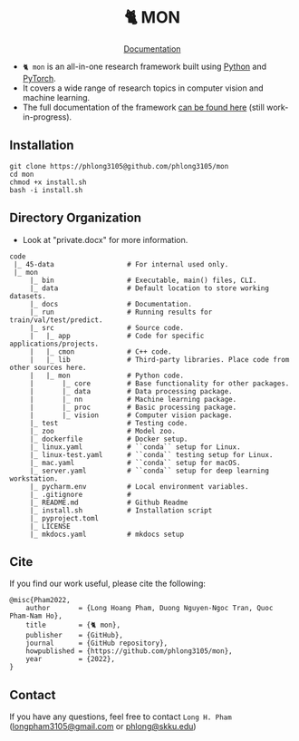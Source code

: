 <div align="center">
	<h1 align="center">🐈 MON</h1>
</div>

<div align = center>
	<a align="center" href="http://phlong.net/mon/">Documentation</a>
	<br>
	<p></p>
</div>

- `🐈 mon` is an all-in-one research framework built using [Python](https://www.python.org/) and [PyTorch](https://pytorch.org/). 
- It covers a wide range of research topics in computer vision and machine learning.
- The full documentation of the framework [can be found here](http://phlong.net/mon/) (still work-in-progress).

## Installation

```shell
git clone https://phlong3105@github.com/phlong3105/mon
cd mon
chmod +x install.sh
bash -i install.sh
```

## Directory Organization

- Look at "private.docx" for more information.

```text
code
 |_ 45-data                  # For internal used only.
 |_ mon
     |_ bin                  # Executable, main() files, CLI.
     |_ data                 # Default location to store working datasets.
     |_ docs                 # Documentation.
     |_ run                  # Running results for train/val/test/predict.
     |_ src                  # Source code.
     |   |_ app              # Code for specific applications/projects.
     |   |_ cmon             # C++ code.
     |   |_ lib              # Third-party libraries. Place code from other sources here.
     |   |_ mon              # Python code.
     |       |_ core         # Base functionality for other packages.
     |       |_ data         # Data processing package.
     |       |_ nn           # Machine learning package.
     |       |_ proc         # Basic processing package. 
     |       |_ vision       # Computer vision package.
     |_ test                 # Testing code.
     |_ zoo                  # Model zoo.
     |_ dockerfile           # Docker setup.
     |_ linux.yaml           # ``conda`` setup for Linux.
     |_ linux-test.yaml      # ``conda`` testing setup for Linux.
     |_ mac.yaml             # ``conda`` setup for macOS.
     |_ server.yaml          # ``conda`` setup for deep learning workstation.
     |_ pycharm.env          # Local environment variables.
     |_ .gitignore           # 
     |_ README.md            # Github Readme
     |_ install.sh           # Installation script
     |_ pyproject.toml  
     |_ LICENSE  
     |_ mkdocs.yaml          # mkdocs setup
```

## Cite
If you find our work useful, please cite the following:
```text
@misc{Pham2022,  
    author       = {Long Hoang Pham, Duong Nguyen-Ngoc Tran, Quoc Pham-Nam Ho},  
    title        = {🐈 mon},  
    publisher    = {GitHub},
    journal      = {GitHub repository},
    howpublished = {https://github.com/phlong3105/mon},
    year         = {2022},
}
```

## Contact
If you have any questions, feel free to contact `Long H. Pham` 
([longpham3105@gmail.com](longpham3105@gmail.com) or [phlong@skku.edu](phlong@skku.edu))
